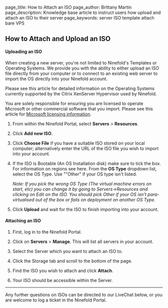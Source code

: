 page_title:       How to Attach an ISO
page_author:      Brittany Martin
page_description: Knowledge base article to instruct users how upload and attach an ISO to their server
page_keywords:    server ISO template attach bare VPS

## How to Attach and Upload an ISO

#### Uploading an ISO 

When creating a new server, you're not limited to Ninefold's Templates or Operating Systems. We provide you with the ability to either upload an ISO file directly from your computer or to connect to an existing web server to import the OS directly into your Ninefold account.

Please see this article for detailed information on the Operating Systems currently supported by the Citrix XenServer Hypervisor used by Ninefold.

You are solely responsible for ensuring you are licensed to operate Microsoft or other commercial software that you import. Please see this article for [Microsoft licensing information](http://www.ninefold.com/docs/servers/microsoft).

1. From within the Ninefold Portal, select __Servers__ > __Resources__.

2. Click __Add new ISO__.

3. Click __Choose File__ if you have a suitable ISO stored on your local computer; alternatively enter the URL of the ISO file you wish to import  into your account.

4. If the ISO is Bootable (An OS Installation disk) make sure to tick the box. For information on regions see here. From the __OS Type__ dropdown list, select the OS Type. Use ""Other" if your OS type isn't listed.

	_Note: If you pick the wrong OS Type (The virtual machine errors on start, etc) 	you can change it by going to Servers->Resources and clicking on Edit on the ISO. 	You should pick Other if your OS isn't para-virtualised out of the box or fails 	on deployment on another OS Type._

5. Click __Upload__ and wait for the ISO to finish importing into your account.

#### Attaching an ISO 

1. First, log in to the Ninefold Portal.

2. Click on __Servers__ > __Manage__. This will list all servers in your account.

3. Select the Server which you want to attach an ISO to.

4. Click the Storage tab and scroll to the bottom of the page.

5. Find the ISO you wish to attach and click __Attach__.

6. Your ISO should be accessible within the Server.

-------

Any further questions on ISOs can be directed to our LiveChat below, or you are welcome to log a ticket in the Ninefold Portal.
